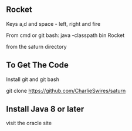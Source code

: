 Rocket
------
Keys a,d and space - left, right and fire

From cmd or git bash:
java -classpath bin Rocket 

from the saturn directory

To Get The Code
---------------

Install git and git bash

git clone https://github.com/CharlieSwires/saturn

Install Java 8 or later
-----------------------
visit the oracle site
